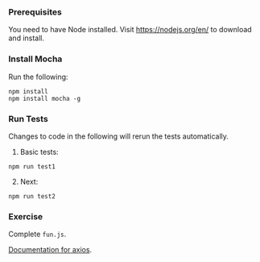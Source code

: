 ### Prerequisites

You need to have Node installed. Visit https://nodejs.org/en/ to download and install.

### Install Mocha

Run the following:

```
npm install
npm install mocha -g
```

### Run Tests

Changes to code in the following will rerun the tests automatically.

1. Basic tests:

```
npm run test1
```

2. Next:

```
npm run test2
```

### Exercise

Complete `fun.js`.

[Documentation for axios](https://github.com/mzabriskie/axios).

